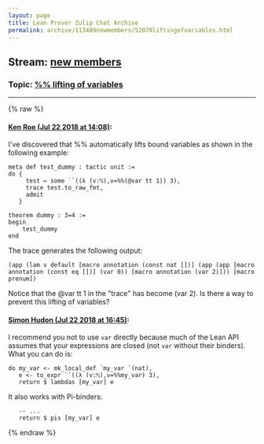 ```yaml
---
layout: page
title: Lean Prover Zulip Chat Archive 
permalink: archive/113489newmembers/52070liftingofvariables.html
---
```


## Stream: [new members](index.html)
### Topic: [%% lifting of variables](52070liftingofvariables.html)

---


{% raw %}
#### [ Ken Roe (Jul 22 2018 at 14:08)](https://leanprover.zulipchat.com/#narrow/stream/113489-new%20members/topic/%25%25%20lifting%20of%20variables/near/130095457):
I've discovered that %% automatically lifts bound variables as shown in the following example:

```lean
meta def test_dummy : tactic unit :=
do {
     test ← some ``((λ (v:ℕ),v=%%(@var tt 1)) 3),
     trace test.to_raw_fmt,
     admit
   }

theorem dummy : 3=4 :=
begin
    test_dummy
end
```

The trace generates the following output:
```lean
(app (lam v default [macro annotation (const nat [])] (app (app [macro annotation (const eq [])] (var 0)) [macro annotation (var 2)])) [macro prenum])
```

Notice that the @var tt 1 in the "trace" has become (var 2).  Is there a way to prevent this lifting of variables?

#### [ Simon Hudon (Jul 22 2018 at 16:45)](https://leanprover.zulipchat.com/#narrow/stream/113489-new%20members/topic/%25%25%20lifting%20of%20variables/near/130101029):
I recommend you not to use `var` directly because much of the Lean API assumes that your expressions are closed (not `var` without their binders). What you can do is:

```lean
do my_var <- mk_local_def `my_var `(nat),
   e <- to_expr ``((λ (v:ℕ),v=%%my_var) 3),
   return $ lambdas [my_var] e
```

It also works with Pi-binders:

```lean
   -- ...
   return $ pis [my_var] e
```


{% endraw %}
